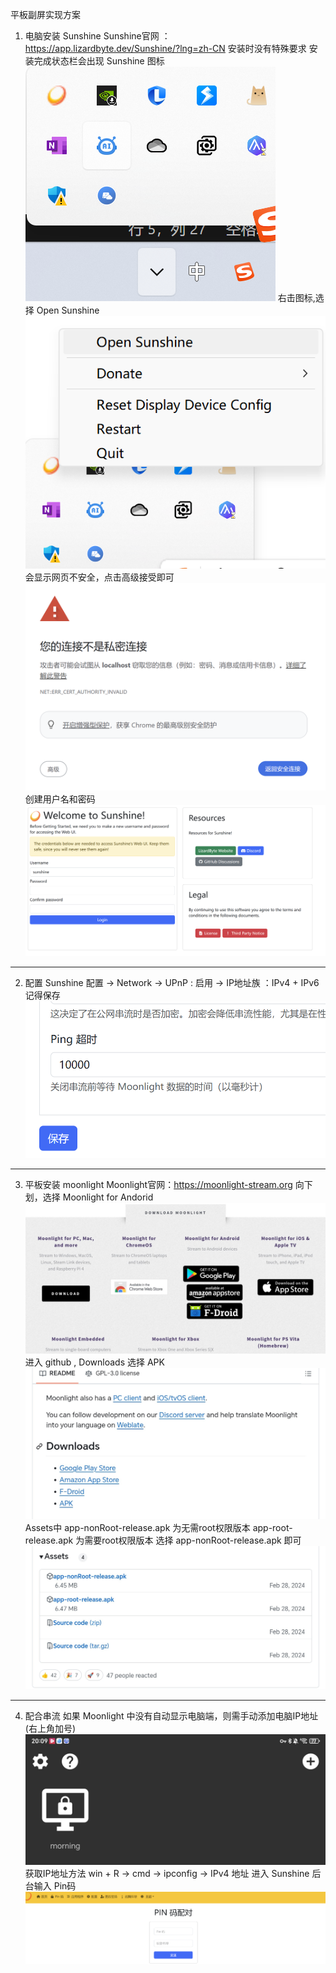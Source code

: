 平板副屏实现方案
1.  电脑安装 Sunshine
    Sunshine官网 ： https://app.lizardbyte.dev/Sunshine/?lng=zh-CN
    安装时没有特殊要求
    安装完成状态栏会出现 Sunshine 图标
    ![Sunshine图标](pictures/001.png)
    右击图标,选择 Open Sunshine
    ![启动](pictures/002.png)
    会显示网页不安全，点击高级接受即可
    ![不安全](pictures/003.png)
    创建用户名和密码
    ![创建](pictures/004.png)
***
2.  配置 Sunshine
    配置 -> Network -> UPnP : 启用 -> IP地址族 ：IPv4 + IPv6
    记得保存
    ![保存](pictures/005.png)
***
3.  平板安装 moonlight
    Moonlight官网：https://moonlight-stream.org
    向下划，选择 Moonlight for Andorid
    ![下载](pictures/006.jpg)
    进入 github , Downloads 选择 APK
    ![APK](pictures/007.jpg)
    Assets中
    app-nonRoot-release.apk 为无需root权限版本
    app-root-release.apk 为需要root权限版本
    选择 app-nonRoot-release.apk 即可
    ![安装](pictures/008.jpg)
***
4.  配合串流
    如果 Moonlight 中没有自动显示电脑端，则需手动添加电脑IP地址(右上角加号)
    ![添加](pictures/009.jpg)
    获取IP地址方法 
    win + R -> cmd -> ipconfig -> IPv4 地址
    进入 Sunshine 后台输入 Pin码
    ![Pin](pictures/010.png)